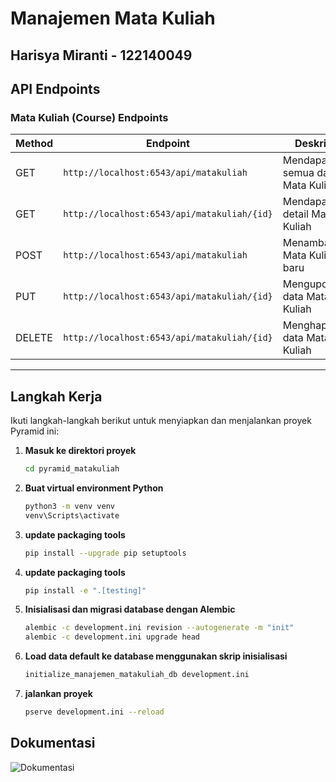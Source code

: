 # Manajemen Mata Kuliah
## Harisya Miranti - 122140049

## API Endpoints

### Mata Kuliah (Course) Endpoints

| Method | Endpoint                              | Deskripsi                       |
|--------|-------------------------------------|--------------------------------|
| GET    | `http://localhost:6543/api/matakuliah`      | Mendapatkan semua data Mata Kuliah  |
| GET    | `http://localhost:6543/api/matakuliah/{id}` | Mendapatkan detail Mata Kuliah       |
| POST   | `http://localhost:6543/api/matakuliah`      | Menambahkan Mata Kuliah baru          |
| PUT    | `http://localhost:6543/api/matakuliah/{id}` | Mengupdate data Mata Kuliah            |
| DELETE | `http://localhost:6543/api/matakuliah/{id}` | Menghapus data Mata Kuliah             |

---

## Langkah Kerja

Ikuti langkah-langkah berikut untuk menyiapkan dan menjalankan proyek Pyramid ini:

1. **Masuk ke direktori proyek**

   ```bash
   cd pyramid_matakuliah

2. **Buat virtual environment Python**

   ```bash
   python3 -m venv venv
   venv\Scripts\activate 

3. **update packaging tools**

    ```bash
    pip install --upgrade pip setuptools

4.  **update packaging tools**
    ```bash
    pip install -e ".[testing]"

5. **Inisialisasi dan migrasi database dengan Alembic** 
    ```bash
    alembic -c development.ini revision --autogenerate -m "init"
    alembic -c development.ini upgrade head

6. **Load data default ke database menggunakan skrip inisialisasi** 
    ```bash
    initialize_manajemen_matakuliah_db development.ini

7. **jalankan proyek**
    ```bash
    pserve development.ini --reload

## Dokumentasi 
![ Dokumentasi ](dokumentasi.jpeg)


